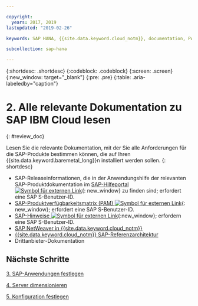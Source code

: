 ```yaml
---

copyright:
  years: 2017, 2019
lastupdated: "2019-02-26"

keywords: SAP HANA, {{site.data.keyword.cloud_notm}}, documentation, PAM

subcollection: sap-hana

---
```


{:shortdesc: .shortdesc}
{:codeblock: .codeblock}
{:screen: .screen}
{:new_window: target="_blank"}
{:pre: .pre}
{:table: .aria-labeledby="caption"}


# 2. Alle relevante Dokumentation zu SAP IBM Cloud lesen
{: #review_doc}

Lesen Sie die relevante Dokumentation, mit der Sie alle Anforderungen für die SAP-Produkte bestimmen können, die auf Ihren {{site.data.keyword.baremetal_long}}n installiert werden sollen.
{: shortdesc}

  * SAP-Releaseinformationen, die in der Anwendungshilfe der relevanten SAP-Produktdokumentation im [SAP-Hilfeportal ![Symbol für externen Link](../../icons/launch-glyph.svg "Symbol für externen Link")](https://help.sap.com/){: new_window} zu finden sind; erfordert eine SAP S-Benutzer-ID.
  * [SAP-Produktverfügbarkeitsmatrix (PAM) ![Symbol für externen Link](../../icons/launch-glyph.svg "Symbol für externen Link")](https://apps.support.sap.com/sap/support/pam){: new_window}; erfordert eine SAP S-Benutzer-ID.
  * [SAP-Hinweise ![Symbol für externen Link](../../icons/launch-glyph.svg "Symbol für externen Link")](https://support.sap.com/notes){:new_window}; erfordern eine SAP S-Benutzer-ID.
  * [SAP NetWeaver in {{site.data.keyword.cloud_notm}}](/docs/infrastructure/sap-netweaver?topic=sap-netweaver-getting-started#getting-started)
  * [{{site.data.keyword.cloud_notm}} SAP-Referenzarchitektur](/docs/infrastructure/sap-reference-architecture?topic=sap-reference-architecture-getting-started#getting-started)
  * Drittanbieter-Dokumentation

## Nächste Schritte

  [3. SAP-Anwendungen festlegen](/docs/infrastructure/sap-hana?topic=sap-hana-3-determining-your-sap-applications#3-determining-your-sap-applications)

  [4. Server dimensionieren](/docs/infrastructure/sap-hana?topic=sap-hana-size_the_server#size_the_server)

  [5. Konfiguration festlegen](/docs/infrastructure/sap-hana?topic=sap-hana-determine_configuration#determine_configuration)
